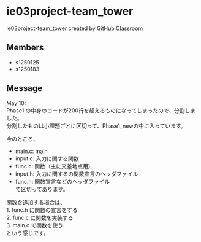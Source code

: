 # ie03project-team_tower
ie03project-team_tower created by GitHub Classroom  
  
## Members
* s1250125  
* s1250183  
  
## Message  
May 10:  
<s1250183> Phase1 の中身のコードが200行を超えるものになってしまったので、分割しました。  
  分割したものは小課題ごとに区切って、Phase1_newの中に入っています。  
  
  今のところ、
  * main.c:  main  
  * input.c: 入力に関する関数  
  * func.c:  関数（主に交差地点用)  
  * input.h: 入力に関するの関数宣言のヘッダファイル  
  * func.h:  関数宣言などのヘッダファイル  
                                    で区切ってあります。  
  
  関数を追加する場合は、  
    1. func.h に関数の宣言をする  
    2. func.c に関数を実装する  
    3. main.c で関数を使う  
                                    という感じです。  
  
